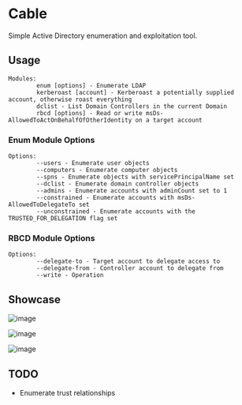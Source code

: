 # Cable
Simple Active Directory enumeration and exploitation tool.

## Usage
```
Modules:
        enum [options] - Enumerate LDAP
        kerberoast [account] - Kerberoast a potentially supplied account, otherwise roast everything
        dclist - List Domain Controllers in the current Domain
        rbcd [options] - Read or write msDs-AllowedToActOnBehalfOfOtherIdentity on a target account
```
### Enum Module Options
```
Options:
        --users - Enumerate user objects
        --computers - Enumerate computer objects
        --spns - Enumerate objects with servicePrincipalName set
        --dclist - Enumerate domain controller objects
        --admins - Enumerate accounts with adminCount set to 1
        --constrained - Enumerate accounts with msDs-AllowedToDelegateTo set
        --unconstrained - Enumerate accounts with the TRUSTED_FOR_DELEGATION flag set
```

### RBCD Module Options
```
Options:
        --delegate-to - Target account to delegate access to
        --delegate-from - Controller account to delegate from
        --write - Operation
```

## Showcase
![image](https://github.com/user-attachments/assets/7f4c072f-4f9a-49ba-ab1a-5eceba5056df)

![image](https://github.com/user-attachments/assets/f897cc60-5abc-4018-b2f8-bbd9789242fa)

![image](https://github.com/user-attachments/assets/33b0ff6a-55b7-4da3-a6a3-b167bc4f7757)


## TODO
- Enumerate trust relationships
